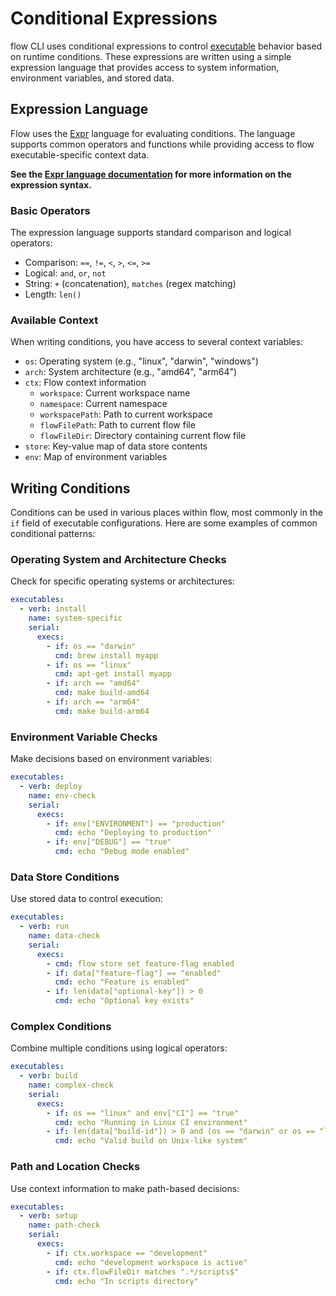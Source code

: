 # Conditional Expressions

flow CLI uses conditional expressions to control [executable](executable.md) behavior based on runtime conditions. These expressions are written
using a simple expression language that provides access to system information, environment variables, and stored data.

## Expression Language

Flow uses the [Expr](https://expr-lang.org) language for evaluating conditions. The language supports common
operators and functions while providing access to flow executable-specific context data.

**See the [Expr language documentation](https://expr-lang.org/docs/language-definition) for more information on the
expression syntax.**

### Basic Operators

The expression language supports standard comparison and logical operators:

- Comparison: `==`, `!=`, `<`, `>`, `<=`, `>=`
- Logical: `and`, `or`, `not`
- String: `+` (concatenation), `matches` (regex matching)
- Length: `len()`

### Available Context

When writing conditions, you have access to several context variables:

- `os`: Operating system (e.g., "linux", "darwin", "windows")
- `arch`: System architecture (e.g., "amd64", "arm64")
- `ctx`: Flow context information
    - `workspace`: Current workspace name
    - `namespace`: Current namespace
    - `workspacePath`: Path to current workspace
    - `flowFilePath`: Path to current flow file
    - `flowFileDir`: Directory containing current flow file
- `store`: Key-value map of data store contents
- `env`: Map of environment variables

## Writing Conditions

Conditions can be used in various places within flow, most commonly in the `if` field of executable configurations. Here are
some examples of common conditional patterns:

### Operating System and Architecture Checks

Check for specific operating systems or architectures:

```yaml
executables:
  - verb: install
    name: system-specific
    serial:
      execs:
        - if: os == "darwin"
          cmd: brew install myapp
        - if: os == "linux" 
          cmd: apt-get install myapp
        - if: arch == "amd64"
          cmd: make build-amd64
        - if: arch == "arm64"
          cmd: make build-arm64
```

### Environment Variable Checks

Make decisions based on environment variables:

```yaml
executables:
  - verb: deploy
    name: env-check
    serial:
      execs:
        - if: env["ENVIRONMENT"] == "production"
          cmd: echo "Deploying to production"
        - if: env["DEBUG"] == "true"
          cmd: echo "Debug mode enabled"
```

### Data Store Conditions

Use stored data to control execution:

```yaml
executables:
  - verb: run
    name: data-check
    serial:
      execs:
        - cmd: flow store set feature-flag enabled
        - if: data["feature-flag"] == "enabled"
          cmd: echo "Feature is enabled"
        - if: len(data["optional-key"]) > 0
          cmd: echo "Optional key exists"
```

### Complex Conditions

Combine multiple conditions using logical operators:

```yaml
executables:
  - verb: build
    name: complex-check
    serial:
      execs:
        - if: os == "linux" and env["CI"] == "true"
          cmd: echo "Running in Linux CI environment"
        - if: len(data["build-id"]) > 0 and (os == "darwin" or os == "linux")
          cmd: echo "Valid build on Unix-like system"
```

### Path and Location Checks

Use context information to make path-based decisions:

```yaml
executables:
  - verb: setup
    name: path-check
    serial:
      execs:
        - if: ctx.workspace == "development"
          cmd: echo "development workspace is active"
        - if: ctx.flowFileDir matches ".*/scripts$"
          cmd: echo "In scripts directory"
```
